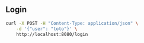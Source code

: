 

## Login

```bash
curl -X POST -H "Content-Type: application/json" \
    -d '{"user": "toto"}' \
    http://localhost:8080/login
```